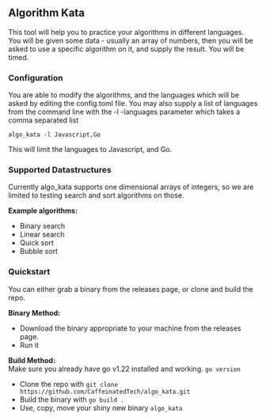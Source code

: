 ## Algorithm Kata
This tool will help you to practice your algorithms in different languages.
You will be given some data - usually an array of numbers, then you will be asked
to use a specific algorithm on it, and supply the result.  You will be timed.

### Configuration
You are able to modify the algorithms, and the languages which will be asked
by editing the config.toml file.
You may also supply a list of languages from the command line with the
-l -languages parameter which takes a comma separated list

`algo_kata -l Javascript,Go`

This will limit the languages to Javascript, and Go.

### Supported Datastructures
Currently algo_kata supports one dimensional arrays of integers,
so we are limited to testing search and sort algorithms on those.

**Example algorithms:**  
* Binary search
* Linear search
* Quick sort
* Bubble sort

### Quickstart
You can either grab a binary from the releases page, or clone and build the repo.

**Binary Method:**  
* Download the binary appropriate to your machine from the releases page.
* Run it

**Build Method:**  
Make sure you already have go v1.22 installed and working. `go version`  
* Clone the repo with `git clone https://github.com/CaffeinatedTech/algo_kata.git`
* Build the binary with `go build .`
* Use, copy, move your shiny new binary `algo_kata`
